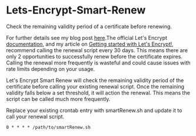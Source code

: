 # Lets-Encrypt-Smart-Renew
Check the remaining validity period of a certificate before renewing.

For further details see my blog post [here](https://scotthelme.co.uk/lets-encrypt-smart-renew/).The official Let's Encrypt [documentation](https://letsencrypt.readthedocs.org/en/latest/using.html#renewal), and my article on [Getting started with Let's Encrypt!](https://scotthelme.co.uk/setting-up-le/), recommend calling the renewal script every 30 days. This means there are only 2 opportunities to successfully renew before the certificate expires. Calling the renewal more frequently is wasteful and could cause issues with rate limits depending on your usage.

Let's Encrypt Smart Renew will check the remaining validity period of the certificate before calling your existing renewal script. Once the remaining validity falls below a set threshold, it will action the renewal. This means the script can be called much more frequently. 

Replace your existing crontab entry with smartRenew.sh and update it to call your renewal script.

    0 * * * * /path/to/smartRenew.sh
